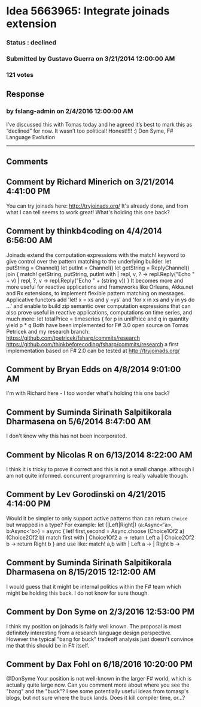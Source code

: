 # Idea 5663965: Integrate joinads extension #

### Status : declined

### Submitted by Gustavo Guerra on 3/21/2014 12:00:00 AM

### 121 votes





## Response 
### by fslang-admin on 2/4/2016 12:00:00 AM

I’ve discussed this with Tomas today and he agreed it’s best to mark this as “declined” for now.
It wasn’t too political! Honest!!!! :)
Don Syme, F# Language Evolution

------------------------
## Comments


## Comment by Richard Minerich on 3/21/2014 4:41:00 PM
You can try joinads here: http://tryjoinads.org/
It's already done, and from what I can tell seems to work great! What's holding this one back?


## Comment by thinkb4coding on 4/4/2014 6:56:00 AM
Joinads extend the computation expressions with the match! keyword to give control over the pattern matching to the underlying builder.
let putString = Channel<string>()
let putInt = Channel<int>()
let getString = ReplyChannel<string>()
join {
match! getString, putString, putInt with
| repl, v, ? -> repl.Reply("Echo " + v)
| repl, ?, v -> repl.Reply("Echo " + (string v)) }
It becomes more and more useful for reactive applications and frameworks like Orleans, Akka.net and Rx extensions, to implement flexible pattern matching on messages.
Applicative functors add 'let! x = xs and y =ys' and 'for x in xs and y in ys do ...' and enable to build zip semantic over computation expressions that can also prove useful in reactive applications, computations on time series, and much more:
let totalPrice =
timeseries {
for p in unitPrice
and q in quantity
yield p * q
Both have been implemented for F# 3.0 open source on Tomas Petricek and my research branch:
https://github.com/tpetricek/fsharp/commits/research
https://github.com/thinkbeforecoding/fsharp/commits/research
a first implementation based on F# 2.0 can be tested at http://tryjoinads.org/


## Comment by Bryan Edds on 4/8/2014 9:01:00 AM
I'm with Richard here - I too wonder what's holding this one back?


## Comment by Suminda Sirinath Salpitikorala Dharmasena on 5/6/2014 8:47:00 AM
I don't know why this has not been incorporated.


## Comment by Nicolas R on 6/13/2014 8:22:00 AM
I think it is tricky to prove it correct and this is not a small change. although I am not quite informed. concurrent programming is really valuable though.


## Comment by Lev Gorodinski on 4/21/2015 4:14:00 PM
Would it be simpler to only support active patterns than can return `Choice` but wrapped in a type? For example:
let (|Left|Right|) (a:Async<'a>, b:Async<'b>) = async {
let! first,second = Async.choose (Choice1Of2 a) (Choice2Of2 b)
match first with
| Choice1Of2 a -> return Left a
| Choice2Of2 b -> return Right b
}
and use like:
match! a,b with
| Left a ->
| Right b ->


## Comment by Suminda Sirinath Salpitikorala Dharmasena on 8/15/2015 12:12:00 AM
I would guess that it might be internal politics within the F# team which might be holding this back. I do not know for sure though.


## Comment by Don Syme on 2/3/2016 12:53:00 PM
I think my position on joinads is fairly well known. The proposal is most definitely interesting from a research language design perspective.
However the typical "bang for buck" tradeoff analysis just doesn't convince me that this should be in F# itself.


## Comment by Dax Fohl on 6/18/2016 10:20:00 PM
@DonSyme Your position is not well-known in the larger F# world, which is actually quite large now. Can you comment more about where you see the "bang" and the "buck"? I see some potentially useful ideas from tomasp's blogs, but not sure where the buck lands. Does it kill compiler time, or...?

